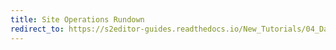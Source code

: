 ```yaml
---
title: Site Operations Rundown
redirect_to: https://s2editor-guides.readthedocs.io/New_Tutorials/04_Data_Editor/067_Site_Operations_Rundown
---
```

